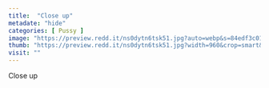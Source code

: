 ```yaml
---
title:  "Close up"
metadate: "hide"
categories: [ Pussy ]
image: "https://preview.redd.it/ns0dytn6tsk51.jpg?auto=webp&s=84edf3c01dd7194dcf00495edefd064d4fb023d0"
thumb: "https://preview.redd.it/ns0dytn6tsk51.jpg?width=960&crop=smart&auto=webp&s=8688f515ebef0c5248b5ee6bdc245a6d1ccd1c4b"
visit: ""
---
```

Close up
